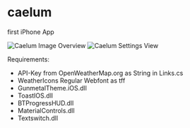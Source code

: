# caelum
first iPhone App

![Caelum Image Overview](https://s17.postimg.org/fdj64eoov/Bildschirmfoto_2017-05-16_um_01.47.03.png)
![Caelum Settings View](https://s11.postimg.org/olmqq8fdf/Bildschirmfoto_2017-05-16_um_01.54.48.png)

Requirements:

- API-Key from OpenWeatherMap.org as String in Links.cs
- WeatherIcons Regular Webfont as tff
- GunmetalTheme.iOS.dll
- ToastIOS.dll
- BTProgressHUD.dll
- MaterialControls.dll
- Textswitch.dll
